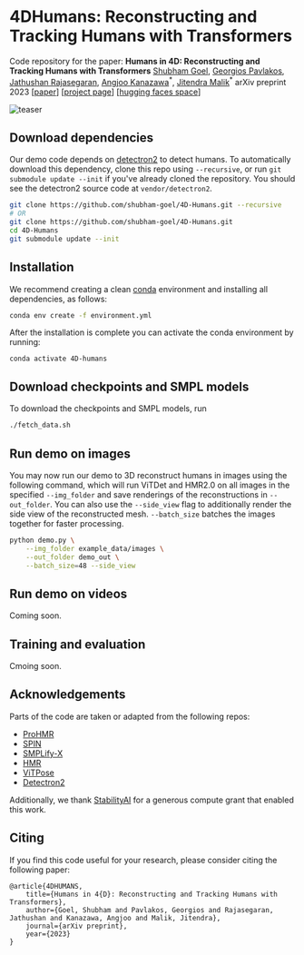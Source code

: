 # 4DHumans: Reconstructing and Tracking Humans with Transformers
Code repository for the paper:
**Humans in 4D: Reconstructing and Tracking Humans with Transformers**
[Shubham Goel](https://people.eecs.berkeley.edu/~shubham-goel/), [Georgios Pavlakos](https://geopavlakos.github.io/), [Jathushan Rajasegaran](http://people.eecs.berkeley.edu/~jathushan/), [Angjoo Kanazawa](https://people.eecs.berkeley.edu/~kanazawa/)<sup>\*</sup>, [Jitendra Malik](http://people.eecs.berkeley.edu/~malik/)<sup>\*</sup>
arXiv preprint 2023
[[paper]()] [[project page](https://shubham-goel.github.io/4dhumans/)] [[hugging faces space]()]

![teaser](assets/teaser.png)

## Download dependencies
Our demo code depends on [detectron2](https://github.com/facebookresearch/detectron2) to detect humans.
To automatically download this dependency, clone this repo using `--recursive`, or run `git submodule update --init` if you've already cloned the repository. You should see the detectron2 source code at `vendor/detectron2`.
```bash
git clone https://github.com/shubham-goel/4D-Humans.git --recursive
# OR
git clone https://github.com/shubham-goel/4D-Humans.git
cd 4D-Humans
git submodule update --init
```

## Installation
We recommend creating a clean [conda](https://docs.conda.io/) environment and installing all dependencies, as follows:
```bash
conda env create -f environment.yml
```

After the installation is complete you can activate the conda environment by running:
```
conda activate 4D-humans
```

## Download checkpoints and SMPL models
To download the checkpoints and SMPL models, run
```bash
./fetch_data.sh
```

## Run demo on images
You may now run our demo to 3D reconstruct humans in images using the following command, which will run ViTDet and HMR2.0 on all images in the specified `--img_folder` and save renderings of the reconstructions in `--out_folder`. You can also use the `--side_view` flag to additionally render the side view of the reconstructed mesh. `--batch_size` batches the images together for faster processing.
```bash
python demo.py \
    --img_folder example_data/images \
    --out_folder demo_out \
    --batch_size=48 --side_view
```

## Run demo on videos
Coming soon.

## Training and evaluation
Cmoing soon.

## Acknowledgements
Parts of the code are taken or adapted from the following repos:
- [ProHMR](https://github.com/nkolot/ProHMR)
- [SPIN](https://github.com/nkolot/SPIN)
- [SMPLify-X](https://github.com/vchoutas/smplify-x)
- [HMR](https://github.com/akanazawa/hmr)
- [ViTPose](https://github.com/ViTAE-Transformer/ViTPose)
- [Detectron2](https://github.com/facebookresearch/detectron2)

Additionally, we thank [StabilityAI](https://stability.ai/) for a generous compute grant that enabled this work.

## Citing
If you find this code useful for your research, please consider citing the following paper:

```
@article{4DHUMANS,
    title={Humans in 4{D}: Reconstructing and Tracking Humans with Transformers},
    author={Goel, Shubham and Pavlakos, Georgios and Rajasegaran, Jathushan and Kanazawa, Angjoo and Malik, Jitendra},
    journal={arXiv preprint},
    year={2023}
}
```
